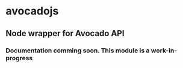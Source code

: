 # avocadojs

## Node wrapper for Avocado API


### Documentation comming soon. This module is a work-in-progress